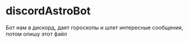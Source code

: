 # discordAstroBot
Бот нам в дискорд, дает гороскопы и шлет интересные сообщения, потом опишу этот файл
